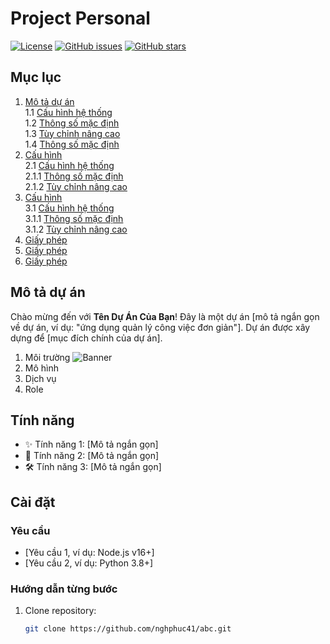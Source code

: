 # Project Personal
[![License](https://img.shields.io/badge/License-MIT-blue.svg)](https://opensource.org/licenses/MIT)
[![GitHub issues](https://img.shields.io/github/issues/nghphuc41/abc)](https://github.com/nghphuc41/abc/issues)
[![GitHub stars](https://img.shields.io/github/stars/nghphuc41/abc)](https://github.com/nghphuc41/abc/stargazers)

## Mục lục

1. [Mô tả dự án](#mô-tả-dự-án)  
   1.1 [Cấu hình hệ thống](#cấu-hình-hệ-thống)  
   1.2 [Thông số mặc định](#thông-số-mặc-định)  
   1.3 [Tùy chỉnh nâng cao](#tùy-chỉnh-nâng-cao)  
   1.4 [Thông số mặc định](#thông-số-mặc-định)  
3. [Cấu hình](#cấu-hình)  
   2.1 [Cấu hình hệ thống](#cấu-hình-hệ-thống)  
   2.1.1 [Thông số mặc định](#thông-số-mặc-định)  
   2.1.2 [Tùy chỉnh nâng cao](#tùy-chỉnh-nâng-cao)  
4. [Cấu hình](#cấu-hình)  
   3.1 [Cấu hình hệ thống](#cấu-hình-hệ-thống)  
   3.1.1 [Thông số mặc định](#thông-số-mặc-định)  
   3.1.2 [Tùy chỉnh nâng cao](#tùy-chỉnh-nâng-cao)  
5. [Giấy phép](#giấy-phép)
6. [Giấy phép](#giấy-phép)
7. [Giấy phép](#giấy-phép)

## Mô tả dự án

Chào mừng đến với **Tên Dự Án Của Bạn**! Đây là một dự án [mô tả ngắn gọn về dự án, ví dụ: "ứng dụng quản lý công việc đơn giản"]. Dự án được xây dựng để [mục đích chính của dự án].
1. Môi trường
![Banner](https://raw.githubusercontent.com/nghphuc41/abc/main/image/Environment.PNG)
3. Mô hình
4. Dịch vụ
6. Role

## Tính năng

- ✨ Tính năng 1: [Mô tả ngắn gọn]
- 🚀 Tính năng 2: [Mô tả ngắn gọn]
- 🛠️ Tính năng 3: [Mô tả ngắn gọn]

## Cài đặt

### Yêu cầu
- [Yêu cầu 1, ví dụ: Node.js v16+]
- [Yêu cầu 2, ví dụ: Python 3.8+]

### Hướng dẫn từng bước
1. Clone repository:
   ```bash
   git clone https://github.com/nghphuc41/abc.git
